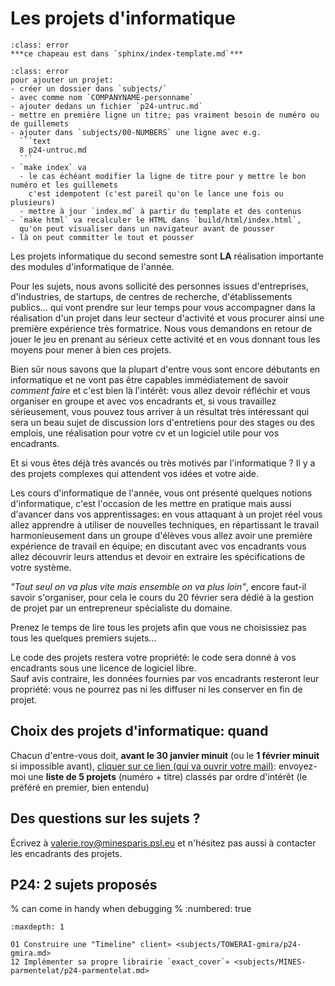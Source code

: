 # Les projets d'informatique

```{admonition} à enlever
:class: error
***ce chapeau est dans `sphinx/index-template.md`***
```

````{admonition} à enlever (2)
:class: error
pour ajouter un projet:
- créer un dossier dans `subjects/`
- avec comme nom `COMPANYNAME-personname`
- ajouter dedans un fichier `p24-untruc.md`
- mettre en première ligne un titre; pas vraiment besoin de numéro ou de guillemets
- ajouter dans `subjects/00-NUMBERS` une ligne avec e.g.
  ```text
  8 p24-untruc.md
  ```
- `make index` va
  - le cas échéant modifier la ligne de titre pour y mettre le bon numéro et les guillemets  
    c'est idempotent (c'est pareil qu'on le lance une fois ou plusieurs)
  - mettre à jour `index.md` à partir du template et des contenus
- `make html` va recalculer le HTML dans `build/html/index.html`,  
  qu'on peut visualiser dans un navigateur avant de pousser
- là on peut committer le tout et pousser
````

Les projets informatique du second semestre sont **LA** réalisation importante des modules d'informatique de l'année.

Pour les sujets, nous avons sollicité des personnes issues d'entreprises, d'industries, de startups, de centres de recherche, d'établissements publics... qui vont prendre sur leur temps pour vous accompagner dans la réalisation d'un projet dans leur secteur d'activité et vous procurer ainsi une première expérience très formatrice. Nous vous demandons en retour de jouer le jeu en prenant au sérieux cette activité et en vous donnant tous les moyens pour mener à bien ces projets.

Bien sûr nous savons que la plupart d'entre vous sont encore débutants en informatique et ne vont pas être capables immédiatement de savoir *comment faire* et c'est bien là l'intérêt: vous allez devoir réfléchir et vous organiser en groupe et avec vos encadrants et, si vous travaillez sérieusement, vous pouvez tous arriver à un résultat très intéressant qui sera un beau sujet de discussion lors d'entretiens pour des stages ou des emplois, une réalisation pour votre cv et un logiciel utile pour vos encadrants.

Et si vous êtes déjà très avancés ou très motivés par l'informatique ? Il y a des projets complexes qui attendent vos idées et votre aide.

Les cours d'informatique de l'année, vous ont présenté quelques notions d'informatique, c'est l'occasion de les mettre en pratique mais aussi d'avancer dans vos apprentissages: en vous attaquant à un projet réel vous allez apprendre à utiliser de nouvelles techniques, en répartissant le travail harmonieusement dans un groupe d'élèves vous allez avoir une première expérience de travail en équipe; en discutant avec vos encadrants vous allez découvrir leurs attendus et devoir en extraire les spécifications de votre système.

*"Tout seul on va plus vite mais ensemble on va plus loin"*, encore faut-il savoir s'organiser, pour cela le cours du 20 février sera dédié à la gestion de projet par un entrepreneur spécialiste du domaine.

Prenez le temps de lire tous les projets afin que vous ne choisissiez pas tous les quelques premiers sujets...

Le code des projets restera votre propriété: le code sera donné à vos encadrants sous une licence de logiciel libre.  
Sauf avis contraire, les données fournies par vos encadrants resteront leur propriété: vous ne pourrez pas ni les diffuser ni les conserver en fin de projet.

## Choix des projets d'informatique: quand

Chacun d'entre-vous doit, **avant le 30 janvier minuit** (ou le **1 février minuit** si impossible avant), [cliquer sur ce lien (qui va ouvrir votre mail)](mailto:valerie.roy@minesparis.psl.eu?subject=choix%20des%20projets%20d'informatique): envoyez-moi une **liste de 5 projets** (numéro + titre) classés par ordre d'intérêt (le préféré en premier, bien entendu)

## Des questions sur les sujets ?

Écrivez à <valerie.roy@minesparis.psl.eu> et n'hésitez pas aussi à contacter les encadrants des projets.

## P24: 2 sujets proposés

% can come in handy when debugging
% :numbered: true

```{toctree}
:maxdepth: 1

01 Construire une "Timeline" client» <subjects/TOWERAI-gmira/p24-gmira.md>
12 Implémenter sa propre librairie `exact_cover`» <subjects/MINES-parmentelat/p24-parmentelat.md>
```
